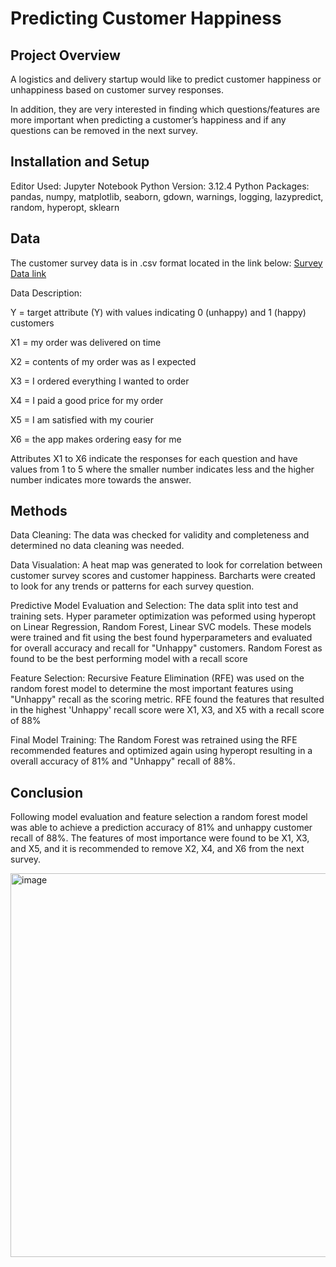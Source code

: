 # Predicting Customer Happiness

## Project Overview
A logistics and delivery startup would like to predict customer happiness or unhappiness based on customer survey responses.  

In addition, they are very interested in finding which questions/features are more important when predicting a customer’s happiness and if any questions can be removed in the next survey.

##  Installation and Setup
Editor Used:  Jupyter Notebook
Python Version:  3.12.4
Python Packages:  pandas, numpy, matplotlib, seaborn, gdown, warnings, logging, lazypredict, random, hyperopt, sklearn

## Data
The customer survey data is in .csv format located in the link below: 
[Survey Data link](https://drive.google.com/open?id=1KWE3J0uU_sFIJnZ74Id3FDBcejELI7FD)

Data Description:

  Y = target attribute (Y) with values indicating 0 (unhappy) and 1 (happy) customers
  
  X1 = my order was delivered on time
  
  X2 = contents of my order was as I expected
  
  X3 = I ordered everything I wanted to order
  
  X4 = I paid a good price for my order
  
  X5 = I am satisfied with my courier
  
  X6 = the app makes ordering easy for me
  

Attributes X1 to X6 indicate the responses for each question and have values from 1 to 5 where the smaller number indicates less and the higher number indicates more towards the answer.

## Methods
Data Cleaning:  The data was checked for validity and completeness and determined no data cleaning was needed.  

Data Visualation:  A heat map was generated to look for correlation between customer survey scores and customer happiness.  Barcharts were created to look for any trends or patterns for each survey question.

Predictive Model Evaluation and Selection:  The data split into test and training sets.  Hyper parameter optimization was peformed using hyperopt on Linear Regression, Random Forest, Linear SVC models.  These models were trained and fit using the best found hyperparameters and evaluated for overall accuracy and recall for "Unhappy" customers.  Random Forest as found to be the best performing model with a recall score   

Feature Selection:  Recursive Feature Elimination (RFE) was used on the random forest model to determine the most important features using "Unhappy" recall as the scoring metric.  RFE found the features that resulted in the highest 'Unhappy' recall score were X1, X3, and X5 with a recall score of 88% 

Final Model Training:  The Random Forest was retrained using the RFE recommended features and optimized again using hyperopt resulting in a overall accuracy of 81% and "Unhappy" recall of 88%.

## Conclusion
Following model evaluation and feature selection a random forest model was able to achieve a prediction accuracy of 81% and unhappy customer recall of 88%. The features of most importance were found to be X1, X3, and X5, and it is recommended to remove X2, X4, and X6 from the next survey.

<img width="614" alt="image" src="https://github.com/user-attachments/assets/650e40e8-dabd-42de-9e35-71937e0613ca" />

